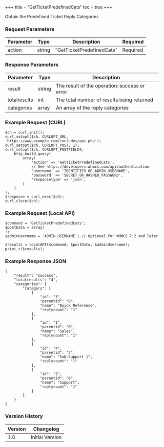 +++
title = "GetTicketPredefinedCats"
toc = true
+++

Obtain the Predefined Ticket Reply Categories

### Request Parameters

| Parameter | Type | Description | Required |
| --------- | ---- | ----------- | -------- |
| action | string | "GetTicketPredefinedCats" | Required |

### Response Parameters

| Parameter | Type | Description |
| --------- | ---- | ----------- |
| result | string | The result of the operation: success or error |
| totalresults | int | The total number of results being returned |
| categories | array | An array of the reply categories |


### Example Request (CURL)

```
$ch = curl_init();
curl_setopt($ch, CURLOPT_URL, 'https://www.example.com/includes/api.php');
curl_setopt($ch, CURLOPT_POST, 1);
curl_setopt($ch, CURLOPT_POSTFIELDS,
    http_build_query(
        array(
            'action' => 'GetTicketPredefinedCats',
            // See https://developers.whmcs.com/api/authentication
            'username' => 'IDENTIFIER_OR_ADMIN_USERNAME',
            'password' => 'SECRET_OR_HASHED_PASSWORD',
            'responsetype' => 'json',
        )
    )
);
$response = curl_exec($ch);
curl_close($ch);
```


### Example Request (Local API)

```
$command = 'GetTicketPredefinedCats';
$postData = array(
);
$adminUsername = 'ADMIN_USERNAME'; // Optional for WHMCS 7.2 and later

$results = localAPI($command, $postData, $adminUsername);
print_r($results);
```


### Example Response JSON

```
{
    "result": "success",
    "totalresults": "4",
    "categories": {
        "category": [
            {
                "id": "3",
                "parentid": "0",
                "name": "Quick Reference",
                "replycount": "1"
            },
            {
                "id": "1",
                "parentid": "0",
                "name": "Sales",
                "replycount": "1"
            },
            {
                "id": "4",
                "parentid": "2",
                "name": "Sub-Support 1",
                "replycount": "1"
            },
            {
                "id": "2",
                "parentid": "0",
                "name": "Support",
                "replycount": "1"
            }
        ]
    }
}
```


### Version History

| Version | Changelog |
| ------- | --------- |
| 1.0 | Initial Version |
